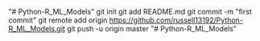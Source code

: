 "# Python-R_ML_Models"  git init git add README.md git commit -m "first commit" git remote add origin https://github.com/russell13192/Python-R_ML_Models.git git push -u origin master
"# Python-R_ML_Models" 
